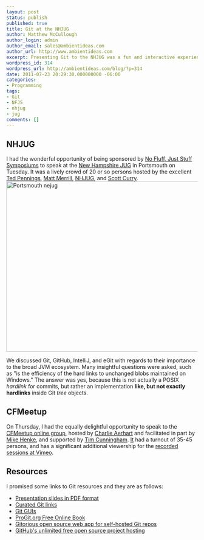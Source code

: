 ```yaml
---
layout: post
status: publish
published: true
title: Git at the NHJUG
author: Matthew McCullough
author_login: admin
author_email: sales@ambientideas.com
author_url: http://www.ambientideas.com
excerpt: Presenting Git to the NHJUG was a fun and interactive experience.
wordpress_id: 314
wordpress_url: http://ambientideas.com/blog/?p=314
date: 2011-07-23 20:29:30.000000000 -06:00
categories:
- Programming
tags:
- Git
- NFJS
- nhjug
- jug
comments: []
---
```

<h2>NHJUG</h2>
<p>I had the wonderful opportunity of being sponsored by <a href="http://nofluffjuststuff.com">No Fluff, Just Stuff Symposiums</a> to speak at the <a href="http://www.nejug.org/events/show/129">New Hampshire JUG</a> in Portsmouth on Tuesday. It was a lively crowd of 20 or so persons hosted by the excellent <a href="http://twitter.com/TheSleepyVegan">Ted Pennings</a>, <a href="http://pblog.theothermattm.com/">Matt Merrill</a>, <a href="http://twitter.com/nh_jug">NHJUG</a>, and <a href="http://twitter.com/curryscott">Scott Curry</a>.

<img src="http://ambientideas.com/blog/wp-content/uploads/2011/07/portsmouth-nejug1.jpg" alt="Portsmouth nejug" title="portsmouth-nejug.JPG" border="0" width="600" height="448" />

We discussed Git, GitHub, IntelliJ, and eGit with regards to their importance to the broad JVM ecosystem. Many insightful questions were asked, such as "is the efficiency of the hard links to unchanged blobs maintained on Windows." The answer was yes, because this is not actually a POSIX <em>hardlink</em> for commits, but rather an implementation <strong>like, but not exactly hardlinks</strong> inside Git <em>tree</em> objects.<p>

<h2>CFMeetup</h2>
<p>On Thursday, I had the equally delightful opportunity to speak to the <a href="http://www.meetup.com/coldfusionmeetup/">CFMeetup online group</a>, hosted by <a href="http://twitter.com/carehart">Charlie Aerhart</a> and facilitated in part by <a href="http://twitter.com/mikehenke">Mike Henke</a>, and supported by <a href="http://twitter.com/TimCunningham71">Tim Cunningham</a>.  <a href="http://twitter.com/cfmeetup">It</a> had a turnout of 35-45 persons, and has a significant additional viewership for the <a href="http://ow.ly/5KtdS">recorded sessions at Vimeo</a>.</p>

<h2>Resources</h2>
<p>I promised some links to Git resources and they are as follows:</p>
<ul>
    <li><a href="http://www.ambientideas.com/presentation/Git_Going_with_DVCS_%20v1.6.3-CL.pdf">Presentation slides in PDF format</a></li>
    <li><a href="http://bit.ly/gitlinks">Curated Git links</a></li>
    <li><a href="http://delicious.com/matthew.mccullough/git+gui">Git GUIs</a></li>
    <li><a href="http://progit.org">ProGit.org Free Online Book</a></li>
    <li><a href="http://gitorious.org">Gitorious open source web app for self-hosted Git repos</a></li>
    <li><a href="http://github.com">GitHub's unlimited free open source project hosting</a></li>
</ul>

